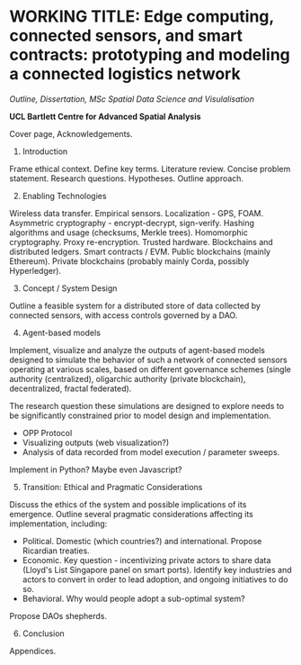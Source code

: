 # WORKING TITLE: Edge computing, connected sensors, and smart contracts: prototyping and modeling a connected logistics network

*Outline, Dissertation, MSc Spatial Data Science and Visulalisation*

**UCL Bartlett Centre for Advanced Spatial Analysis**

Cover page, Acknowledgements.

1. Introduction

Frame ethical context. Define key terms. Literature review. Concise problem statement. Research questions. Hypotheses. Outline approach.

2. Enabling Technologies

Wireless data transfer. Empirical sensors. Localization - GPS, FOAM. Asymmetric cryptography - encrypt-decrypt, sign-verify. Hashing algorithms and usage (checksums, Merkle trees). Homomorphic cryptography. Proxy re-encryption. Trusted hardware. Blockchains and distributed ledgers. Smart contracts / EVM. Public blockchains (mainly Ethereum). Private blockchains (probably mainly Corda, possibly Hyperledger).

3. Concept / System Design

Outline a feasible system for a distributed store of data collected by connected sensors, with access controls governed by a DAO.

4. Agent-based models

Implement, visualize and analyze the outputs of agent-based models designed to simulate the behavior of such a network of connected sensors operating at various scales, based on different governance schemes (single authority (centralized), oligarchic authority (private blockchain), decentralized, fractal federated).

The research question these simulations are designed to explore needs to be significantly constrained prior to model design and implementation.

- OPP Protocol
- Visualizing outputs (web visualization?)
- Analysis of data recorded from model execution / parameter sweeps.

Implement in Python? Maybe even Javascript?

5. Transition: Ethical and Pragmatic Considerations

Discuss the ethics of the system and possible implications of its emergence. Outline several pragmatic considerations affecting its implementation, including:

- Political. Domestic (which countries?) and international. Propose Ricardian treaties.
- Economic. Key question - incentivizing private actors to share data (Lloyd's List Singapore panel on smart ports). Identify key industries and actors to convert in order to lead adoption, and ongoing initiatives to do so.
- Behavioral. Why would people adopt a sub-optimal system?

Propose DAOs shepherds.

6. Conclusion

Appendices.
